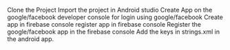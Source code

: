 Clone the Project
Import the project in Android studio
Create App on the google/facebook developer console for login using google/facebook
Create app in firebase console 
register app in firebase console
Register the google/facebook app in the firebase console
Add the keys in strings.xml in the android app.


